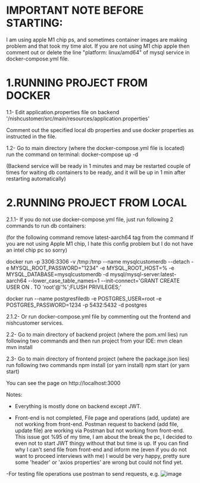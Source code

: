 # **IMPORTANT NOTE BEFORE STARTING:**
I am using apple M1 chip ps, and sometimes container images are making problem and that took my time alot. If you are not using M1 chip apple then comment out or delete the line "platform: linux/amd64" of mysql service in docker-compose.yml file.

# 1.RUNNING PROJECT FROM DOCKER

1.1- Edit application.properties file on backend 
'/nishcustomer/src/main/resources/application.properties'

Comment out the specified local db properties and use docker properties as instructed in the file.

1.2- Go to main directory (where the docker-compose.yml file is located)
run the command on terminal:
docker-compose up -d

(Backend service will be ready in 1 minutes and may be restarted couple of times for waiting db containers to be ready, and it will be up in 1 min after restarting automatically)

# 2.RUNNING PROJECT FROM LOCAL

2.1.1- If you do not use docker-compose.yml file, just run following 2 commands to run db containers:

(for the following command remove latest-aarch64 tag from the command If you are not using Apple M1 chip, I hate this config problem but I do not have an intel chip pc so sorry)

docker run -p 3306:3306 -v /tmp:/tmp --name mysqlcustomerdb --detach -e MYSQL_ROOT_PASSWORD="1234" -e MYSQL_ROOT_HOST=% -e MYSQL_DATABASE=mysqlcustomerdb -d mysql/mysql-server:latest-aarch64 --lower_case_table_names=1 --init-connect='GRANT CREATE USER ON . TO 'root'@'%';FLUSH PRIVILEGES;'

docker run --name postgresfiledb -e POSTGRES_USER=root -e POSTGRES_PASSWORD=1234 -p 5432:5432 -d postgres

2.1.2- Or run docker-compose.yml file by commenting out the frontend and nishcustomer services.

2.2- Go to main directory of backend project (where the pom.xml lies) run following two commands and then run project from your IDE:
mvn clean
mvn install

2.3- Go to main directory of frontend project (where the package.json lies) run following two commands
npm install (or yarn install)
npm start (or yarn start)

You can see the page on http://localhost:3000


Notes:
- Everything is mostly done on backend except JWT.

- Front-end is not completed, File page and operations (add, update) are not working from front-end. Postman request to backend (add file, update file) are working via Postman but not working from front-end. This issue got %95 of my time, I am about the break the pc, I decided to even not to start JWT thingy without that but time is up. If you can find why I can't send file from front-end and inform me (even if you do not want to proceed interviews with me) I would be very happy, pretty sure some 'header' or 'axios properties' are wrong but could not find yet.

-For testing file operations use postman to send requests, e.g.
![image](https://user-images.githubusercontent.com/39677316/163683362-a79acae2-f62f-4bc3-a863-cf6cedc3711a.png)

